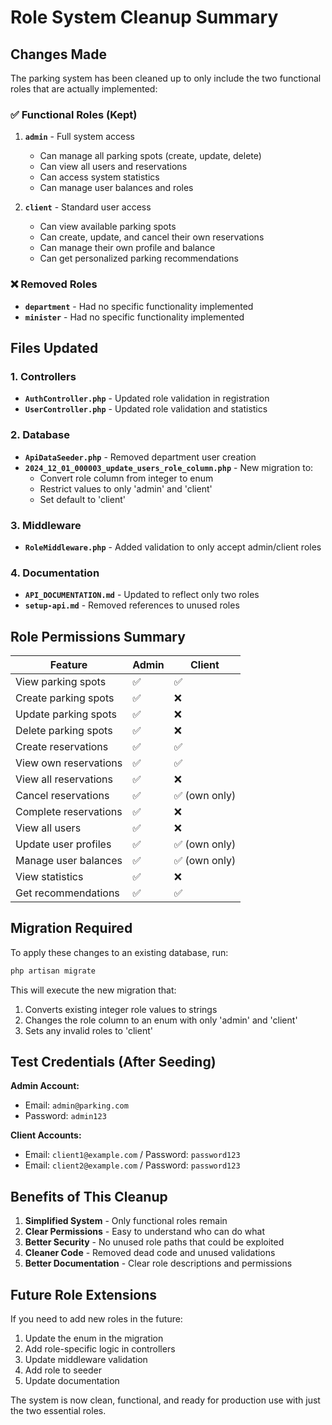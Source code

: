 # Role System Cleanup Summary

## Changes Made

The parking system has been cleaned up to only include the two functional roles that are actually implemented:

### ✅ **Functional Roles (Kept)**
1. **`admin`** - Full system access
   - Can manage all parking spots (create, update, delete)
   - Can view all users and reservations
   - Can access system statistics
   - Can manage user balances and roles

2. **`client`** - Standard user access
   - Can view available parking spots
   - Can create, update, and cancel their own reservations
   - Can manage their own profile and balance
   - Can get personalized parking recommendations

### ❌ **Removed Roles**
- **`department`** - Had no specific functionality implemented
- **`minister`** - Had no specific functionality implemented

## Files Updated

### 1. Controllers
- **`AuthController.php`** - Updated role validation in registration
- **`UserController.php`** - Updated role validation and statistics

### 2. Database
- **`ApiDataSeeder.php`** - Removed department user creation
- **`2024_12_01_000003_update_users_role_column.php`** - New migration to:
  - Convert role column from integer to enum
  - Restrict values to only 'admin' and 'client'
  - Set default to 'client'

### 3. Middleware
- **`RoleMiddleware.php`** - Added validation to only accept admin/client roles

### 4. Documentation
- **`API_DOCUMENTATION.md`** - Updated to reflect only two roles
- **`setup-api.md`** - Removed references to unused roles

## Role Permissions Summary

| Feature | Admin | Client |
|---------|-------|--------|
| View parking spots | ✅ | ✅ |
| Create parking spots | ✅ | ❌ |
| Update parking spots | ✅ | ❌ |
| Delete parking spots | ✅ | ❌ |
| Create reservations | ✅ | ✅ |
| View own reservations | ✅ | ✅ |
| View all reservations | ✅ | ❌ |
| Cancel reservations | ✅ | ✅ (own only) |
| Complete reservations | ✅ | ❌ |
| View all users | ✅ | ❌ |
| Update user profiles | ✅ | ✅ (own only) |
| Manage user balances | ✅ | ✅ (own only) |
| View statistics | ✅ | ❌ |
| Get recommendations | ✅ | ✅ |

## Migration Required

To apply these changes to an existing database, run:

```bash
php artisan migrate
```

This will execute the new migration that:
1. Converts existing integer role values to strings
2. Changes the role column to an enum with only 'admin' and 'client'
3. Sets any invalid roles to 'client'

## Test Credentials (After Seeding)

**Admin Account:**
- Email: `admin@parking.com`
- Password: `admin123`

**Client Accounts:**
- Email: `client1@example.com` / Password: `password123`
- Email: `client2@example.com` / Password: `password123`

## Benefits of This Cleanup

1. **Simplified System** - Only functional roles remain
2. **Clear Permissions** - Easy to understand who can do what
3. **Better Security** - No unused role paths that could be exploited
4. **Cleaner Code** - Removed dead code and unused validations
5. **Better Documentation** - Clear role descriptions and permissions

## Future Role Extensions

If you need to add new roles in the future:

1. Update the enum in the migration
2. Add role-specific logic in controllers
3. Update middleware validation
4. Add role to seeder
5. Update documentation

The system is now clean, functional, and ready for production use with just the two essential roles.